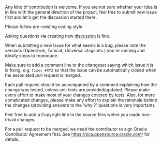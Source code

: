 Any kind of contribution is welcome. If you are not sure whether your idea is in line with 
the general direction of the project, feel free to submit new Issue first and let's get the discussion started there.

Please follow pre-existing coding style.

Asking questions via creating new [discussion](https://github.com/oracle/opengrok/discussions) is fine.

When submitting a new Issue for what seems is a bug, please note the versions (OpenGrok, Tomcat, Universal ctags etc.) you're running and ideally steps to reproduce.

Make sure to add a comment line to the changeset saying which Issue it is is fixing, e.g. `fixes #XYZ` so that the issue can be automatically closed when the associated pull request is merged.

Each pull request should be accompanied by a comment explaining how the change was tested, unless unit tests are provided/updated.
Please make every effort to make most of your changes covered by tests. Also, for more complicated changes, please make any effort to explain the rationale behind the changes (providing answers to the 'why ?' questions is very important).

Feel free to add a Copyright line to the source files wehre you made non-trivial changes.

For a pull request to be merged, we need the contributor to sign Oracle Contributor Agreement first.
See https://oca.opensource.oracle.com/ for details.
